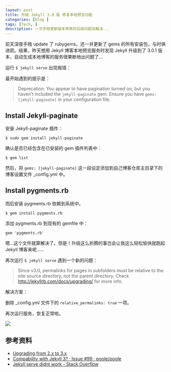 ```yaml
---
layout: post
title: 升级 Jekyll 3.0 版 修复本地预览功能
categories: [blog ]
tags: [Tech, ]
description: 一次手贱更新版本带来的后续问题及解决...
---
```


前天深夜手贱 update 了 rubygems，还一并更新了 gems 的所有安装包，与时俱进麽。结果，昨天想用 Jekyll 博客本地预览服务时发现 Jekyll 升级到了 3.0.1 版本，自动生成本地博客的服务很果断地出问题了...


运行 ```$ jekyll serve``` 出现报错：

最开始遇到的提示是：

> Deprecation: You appear to have pagination turned on, but you haven't included the `jekyll-paginate` gem. Ensure you have `gems: [jekyll-paginate]` in your configuration file.

## Install Jekyll-paginate

安装 Jekyll-paginate 插件：

```
$ sudo gem install jekyll-paginate
```

确认是否已经包含在已安装的 gem 插件列表中：

```
$ gem list
```

然后，将 `gems: [jekyll-paginate]` 这一段设定添加到自己博客仓库主目录下的博客设置文件 _config.yml 中。

## Install pygments.rb

而后安装 pygments.rb 依赖到系统中。

```
$ gem install pygments.rb
```

添加 pygments.rb 到现有的 gemfile 中：

```
gem 'pygments.rb'
```

嗯...这个文件就算解决了。但是！升级这么折腾的事岂会让我这么轻松愉快就跑起 Jekyll 博客来呢……

再次运行 ```$ jekyll serve``` 遇到一个新的问题：

> Since v3.0, permalinks for pages in subfolders must be relative to the site source directory, not the parent directory. Check http://jekyllrb.com/docs/upgrading/ for more info.

解决方案：

删除 _config.yml 文件下的 `relative_permalinks: true` 一项。  

再次运行服务，恢复正常啦。

![](http://dreamofbook.qiniudn.com/Blog.Jekyll.Run.The.Serve.png)


## 参考资料
* [Upgrading from 2.x to 3.x](http://jekyllrb.com/docs/upgrading/2-to-3/)
* [Compability with Jekyll 3? · Issue #99 · poole/poole](https://github.com/poole/poole/issues/99)
* [Jekyll serve didnt work - Stack Overflow](http://stackoverflow.com/questions/33439019/jekyll-serve-didnt-work)